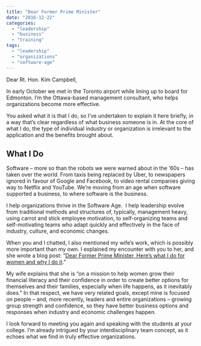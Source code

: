 ```yaml
---
title: "Dear Former Prime Minister"
date: "2016-12-22"
categories: 
  - "leadership"
  - "business"
  - "training"
tags: 
  - "leadership"
  - "organizations"
  - "software-age"
---
```


Dear Rt. Hon. Kim Campbell,

In early October we met in the Toronto airport while lining up to board for Edmonton. I’m the Ottawa-based management consultant, who helps organizations become more effective.

You asked what it is that I do, so I’ve undertaken to explain it here briefly, in a way that’s clear regardless of what business someone is in. At the core of what I do, the type of individual industry or organization is irrelevant to the application and the benefits brought about.

## What I Do

Software – more so than the robots we were warned about in the ‘60s – has taken over the world. From taxis being replaced by Uber, to newspapers ignored in favour of Google and Facebook, to video rental companies giving way to Netflix and YouTube. We’re moving from an age when software supported a business, to where software is the business.

I help organizations thrive in the Software Age.  I help leadership evolve from traditional methods and structures of, typically, management heavy, using carrot and stick employee motivation, to self-organizing teams and self-motivating teams who adapt quickly and effectively in the face of industry, culture, and economic changes.

When you and I chatted, I also mentioned my wife’s work, which is possibly more important than my own. I explained my encounter with you to her, and she wrote a blog post: “[Dear Former Prime Minister, Here’s what I do for women and why I do it](https://yourfinanciallaunchpad.com/dear-former-prime-minister-heres-what-i-do-for-women-and-why-i-do-it-2/).”

My wife explains that she is “on a mission to help women grow their financial literacy and their confidence in order to create better options for themselves and their families, especially when life happens, as it inevitably does.” In that respect, we have very related goals, except mine is focused on people – and, more recently, leaders and entire organizations – growing group strength and confidence, so they have better business options and responses when industry and economic challenges happen.

I look forward to meeting you again and speaking with the students at your college. I’m already intrigued by your interdisciplinary team concept, as it echoes what we find in truly effective organizations.
